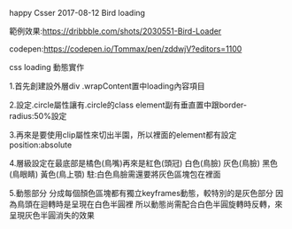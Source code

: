 happy Csser 2017-08-12 Bird loading

範例效果:https://dribbble.com/shots/2030551-Bird-Loader

codepen:https://codepen.io/Tommax/pen/zddwjV?editors=1100

css loading 動態實作

1.首先創建設外層div .wrapContent置中loading內容項目

2.設定.circle屬性讓有.circle的class element副有垂直置中跟border-radius:50%設定

3.再來是要使用clip屬性來切出半園，所以裡面的element都有設定position:absolute

4.層級設定在最底部是橘色(鳥嘴)再來是紅色(頭冠) 白色(鳥臉) 灰色(鳥臉) 黑色(鳥眼睛) 黃色(鳥上顎)
  駐:白色鳥臉需還要將灰色區塊包在裡面

5.動態部分 分成每個顏色區塊都有獨立keyframes動態，較特別的是灰色部分 因為鳥頭在迴轉時是呈現在白色半圓裡
  所以動態尚需配合白色半圓旋轉時反轉，來呈現灰色半圓消失的效果

